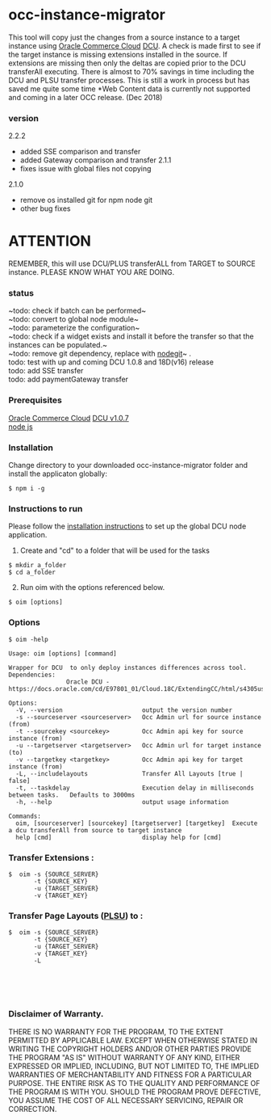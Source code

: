  # occ-instance-migrator

This tool will copy just the changes from a source instance to a target instance
using [Oracle Commerce Cloud](https://cloud.oracle.com/en_US/commerce-cloud "Oracle Commerce Cloud") [DCU](https://docs.oracle.com/cd/E97801_01/Cloud.18C/ExtendingCC/html/s4305usethedesigncodeutility01.html "Use the Design Code Utility").
A check is made first to see if the target instance is missing extensions installed in the source. If extensions are missing then only the deltas are copied prior to the DCU transferAll executing.
There is almost to 70% savings in time including the DCU and PLSU transfer processes.
This is still a work in process but has saved me quite some time
*Web Content data is currently not supported and coming in a later OCC release. (Dec 2018)

### version 
2.2.2
- added SSE comparison and transfer
- added Gateway comparison and transfer
2.1.1
- fixes issue with global files not copying

2.1.0
- remove os installed git for npm node git
- other bug fixes

# ATTENTION
REMEMBER, this will use DCU/PLUS transferALL from TARGET to SOURCE instance.  PLEASE KNOW WHAT YOU ARE DOING.


### status
~todo:  check if batch can be performed~    
~todo:  convert to global node module~     
~todo:  parameterize the configuration~      
~todo: check if a widget exists and install it before the transfer so that the instances can be populated.~  
~todo: remove git dependency, replace with [nodegit](https://www.nodegit.org/ "nodegit")~ .  
todo: test with up and coming DCU 1.0.8 and 18D(v16) release   
todo: add SSE transfer  
todo: add paymentGateway transfer

### Prerequisites
[Oracle Commerce Cloud](https://cloud.oracle.com/en_US/commerce-cloud "Oracle Commerce Cloud") [DCU v1.0.7](https://docs.oracle.com/cd/E97801_01/Cloud.18C/ExtendingCC/html/s4305usethedesigncodeutility01.html "Use the Design Code Utility")  
[node js](https://nodejs.org/en/ "Node JS")

### Installation
Change directory to your downloaded occ-instance-migrator folder and install the applicaton globally:
```
$ npm i -g
```

### Instructions to run
Please follow the [installation instructions](https://docs.oracle.com/cd/E97801_01/Cloud.18C/ExtendingCC/html/s4305downloadandinstallthedesigncodeu01.html "install Design and Code Utility") to set up the global DCU node application.

1. Create and "cd" to a folder that will be used for the tasks
```
$ mkdir a_folder
$ cd a_folder
```

2. Run oim with the options referenced below.
```
$ oim [options]
```

### Options
```
$ oim -help

Usage: oim [options] [command]

Wrapper for DCU  to only deploy instances differences across tool.
Dependencies:
                Oracle DCU -  https://docs.oracle.com/cd/E97801_01/Cloud.18C/ExtendingCC/html/s4305usethedcutograbanduploadsourceco01.html

Options:
  -V, --version                      output the version number
  -s --sourceserver <sourceserver>   Occ Admin url for source instance (from)
  -t --sourcekey <sourcekey>         Occ Admin api key for source instance (from)
  -u --targetserver <targetserver>   Occ Admin url for target instance (to)
  -v --targetkey <targetkey>         Occ Admin api key for target instance (from)
  -L, --includelayouts               Transfer All Layouts [true | false]
  -t, --taskdelay                    Execution delay in milliseconds between tasks.   Defaults to 3000ms
  -h, --help                         output usage information

Commands:
  oim, [sourceserver] [sourcekey] [targetserver] [targetkey]  Execute a dcu transferAll from source to target instance
  help [cmd]                         display help for [cmd]
```


### Transfer Extensions :
```
$  oim -s {SOURCE_SERVER}
       -t {SOURCE_KEY}
       -u {TARGET_SERVER}
       -v {TARGET_KEY}

```

### Transfer Page Layouts ([PLSU](https://docs.oracle.com/cd/E97801_01/Cloud.18C/ExtendingCC/html/s4305usetheplsuutility01.html "Page Layout Synchronization Utility")) to :
```
$  oim -s {SOURCE_SERVER}
       -t {SOURCE_KEY}
       -u {TARGET_SERVER}
       -v {TARGET_KEY}
       -L
```

<br/><br/><br/>
### Disclaimer of Warranty.

  THERE IS NO WARRANTY FOR THE PROGRAM, TO THE EXTENT PERMITTED BY
APPLICABLE LAW.  EXCEPT WHEN OTHERWISE STATED IN WRITING THE COPYRIGHT
HOLDERS AND/OR OTHER PARTIES PROVIDE THE PROGRAM "AS IS" WITHOUT WARRANTY
OF ANY KIND, EITHER EXPRESSED OR IMPLIED, INCLUDING, BUT NOT LIMITED TO,
THE IMPLIED WARRANTIES OF MERCHANTABILITY AND FITNESS FOR A PARTICULAR
PURPOSE.  THE ENTIRE RISK AS TO THE QUALITY AND PERFORMANCE OF THE PROGRAM
IS WITH YOU.  SHOULD THE PROGRAM PROVE DEFECTIVE, YOU ASSUME THE COST OF
ALL NECESSARY SERVICING, REPAIR OR CORRECTION.

